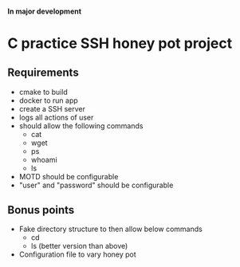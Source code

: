 #### In major development

# C practice SSH honey pot project

## Requirements
* cmake to build
* docker to run app
* create a SSH server
* logs all actions of user
* should allow the following commands
    * cat
    * wget
    * ps
    * whoami
    * ls
* MOTD should be configurable
* "user" and "password" should be configurable


## Bonus points
* Fake directory structure to then allow below commands
    * cd
    * ls (better version than above)
* Configuration file to vary honey pot

